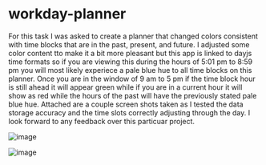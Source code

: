 # workday-planner

For this task I was asked to create a planner that changed colors consistent with time blocks that are in the past, present, and future.
I adjusted some color content tto make it a bit more pleasant but this app is linked to dayjs time formats so if you are viewing this during the hours of 5:01 pm to 8:59 pm you will most likely experiece a pale blue hue to all time blocks on this planner.  Once you are in the window of 9 am to 5 pm if the time block hour is still ahead it will appear green while if you are in a current hour it will show as red while the hours of the past will have the previously stated pale blue hue.  Attached are a couple screen shots taken as I tested the data storage accuracy and the time slots correctly adjusting through the day.  I look forward to any feedback over this particuar project.

![image](https://github.com/AnthonyBuffill/workday-planner/assets/153314977/a5e93d4a-f7a4-4c74-b522-ffd36fa33148)


![image](https://github.com/AnthonyBuffill/workday-planner/assets/153314977/d2db80ce-cf0c-4245-a712-69a853ce285d)
